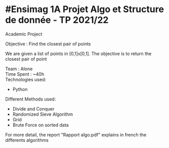 #Ensimag 1A Projet Algo et Structure de donnée - TP 2021/22
============================

Academic Project


Objective : Find the closest pair of points


We are given a list of points in [0,1]x[0,1]. The objective is to return the closest pair of point


Team : Alone  
Time Spent : ~40h  
Technologies used:  
- Python




Different Methods used:
- Divide and Conquer
- Randomized Sieve Algorithm
- Grid
- Brute Force on sorted data


For more detail, the report "Rapport algo.pdf" explains in french the differents algorithms


